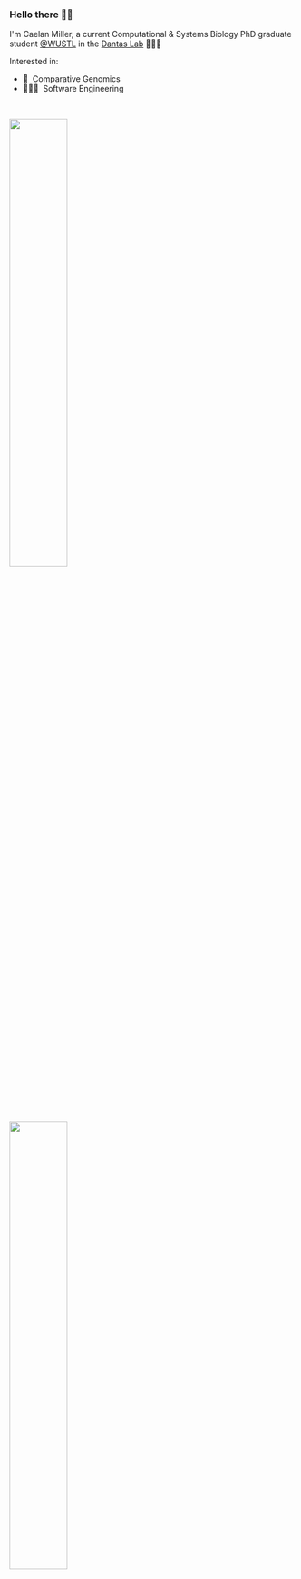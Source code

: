 ### Hello there 👋🏼

I'm Caelan Miller, a current Computational & Systems Biology PhD graduate student [@WUSTL](https://dbbs.wustl.edu/programs/computational-system-biology/) in the [Dantas Lab](http://dantaslab.wustl.edu/) 🦠💊🧫

Interested in:

- 🧬 &nbsp;Comparative Genomics
- 🧑🏽‍💻 &nbsp;Software Engineering

<br>

<img src="https://github-readme-stats-delta-self-14.vercel.app/api?username=caelanjmiller&count_private=true&include_all_commits=true&theme=dracula&show_icons=true&rank_icon=github" width="45%"></img> 

<img src="https://github-readme-stats-delta-self-14.vercel.app/api/top-langs/?username=caelanjmiller&layout=donut&theme=dracula" width="45%"></img>
